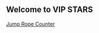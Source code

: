 ## Welcome to VIP STARS
[Jump Rope Counter](https://play.google.com/store/apps/details?id=pp.com.jumpix)
